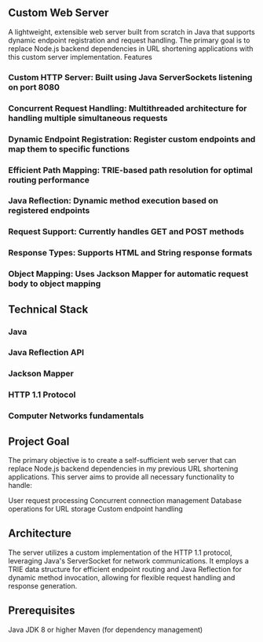 ## Custom Web Server
A lightweight, extensible web server built from scratch in Java that supports dynamic endpoint registration and request handling. The primary goal is to replace Node.js backend dependencies in URL shortening applications with this custom server implementation.
Features

### Custom HTTP Server: Built using Java ServerSockets listening on port 8080
### Concurrent Request Handling: Multithreaded architecture for handling multiple simultaneous requests
### Dynamic Endpoint Registration: Register custom endpoints and map them to specific functions
### Efficient Path Mapping: TRIE-based path resolution for optimal routing performance
### Java Reflection: Dynamic method execution based on registered endpoints
### Request Support: Currently handles GET and POST methods
### Response Types: Supports HTML and String response formats
### Object Mapping: Uses Jackson Mapper for automatic request body to object mapping

## Technical Stack

### Java
### Java Reflection API
### Jackson Mapper
### HTTP 1.1 Protocol
### Computer Networks fundamentals

## Project Goal
The primary objective is to create a self-sufficient web server that can replace Node.js backend dependencies in my previous URL shortening applications. This server aims to provide all necessary functionality to handle:

User request processing
Concurrent connection management
Database operations for URL storage
Custom endpoint handling

## Architecture
The server utilizes a custom implementation of the HTTP 1.1 protocol, leveraging Java's ServerSocket for network communications. It employs a TRIE data structure for efficient endpoint routing and Java Reflection for dynamic method invocation, allowing for flexible request handling and response generation.

## Prerequisites
Java JDK 8 or higher
Maven (for dependency management)
